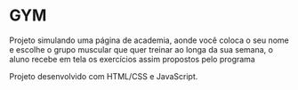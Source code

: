 # GYM
Projeto simulando uma página de academia, aonde você coloca o seu nome e escolhe o grupo muscular que quer treinar ao longa da sua semana, o aluno recebe em tela os exercícios assim propostos pelo programa

Projeto desenvolvido com HTML/CSS e JavaScript.
